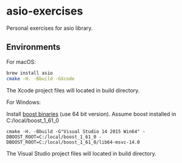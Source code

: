 # asio-exercises

Personal exercises for asio library.

## Environments

For macOS:

```bash
brew install asio
cmake -H. -Bbuild -GXcode
```

The Xcode project files will located in build directory.

For Windows:

Install [boost binaries](https://sourceforge.net/projects/boost/files/boost-binaries/) (use 64 bit version).
Assume boost installed in C:/local/boost_1_61_0

```batch
cmake -H. -Bbuild -G"Visual Studio 14 2015 Win64" -DBOOST_ROOT=C:/local/boost_1_61_0 -DBOOST_ROOT=C:/local/boost_1_61_0/lib64-msvc-14.0
```

The Visual Studio project files will located in build directory.
